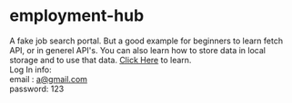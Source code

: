 # employment-hub
A fake job search portal. But a good example for beginners to learn  fetch API, or in generel API's. 
You can also learn how to store data in local storage and to use that data. 
[Click Here](https://mian-azam.github.io/employment-hub/) to learn.\
Log In info:\
email : a@gmail.com\
password: 123
